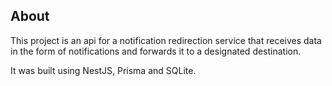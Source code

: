 ## About

This project is an api for a notification redirection service that receives data in the form of notifications and forwards it to a designated destination.

It was built using NestJS, Prisma and SQLite.
